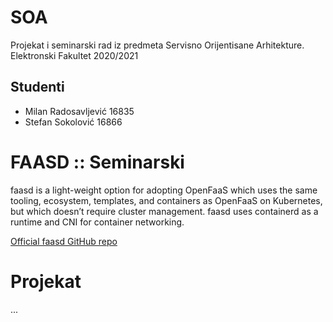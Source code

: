 # SOA
Projekat i seminarski rad iz predmeta Servisno Orijentisane Arhitekture.
Elektronski Fakultet 2020/2021

## Studenti
- Milan Radosavljević 16835 
- Stefan Sokolović 16866

# FAASD :: Seminarski

faasd is a light-weight option for adopting OpenFaaS which uses the same tooling, ecosystem, templates, and containers as OpenFaaS on Kubernetes, but which doesn’t require cluster management. faasd uses containerd as a runtime and CNI for container networking.

[Official faasd GitHub repo](https://github.com/openfaas/faasd)

# Projekat

... 


